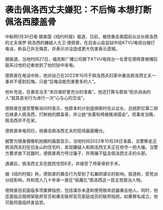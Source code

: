 # 袭击佩洛西丈夫嫌犯：不后悔 本想打断佩洛西膝盖骨

中新网1月30日电
据美国《纽约时报》报道，日前，被控袭击美国前众议长佩洛西的丈夫保罗·佩洛西的嫌疑人大卫·德佩普，在旧金山县监狱中给KTVU电视台拨打电话，称自己并无悔意，并表示对没造成更大伤害表示遗憾。

据报道，当地时间27日，福克斯广播公司旗下KTVU电视台一名曾在德佩普被捕后联系过他的记者收到了他的狱中来电。

德佩普在电话中称，他对自己在2022年10月于佩洛西夫妇家中袭击佩洛西丈夫一事并不感到后悔，只是“后悔没能伤害更多的人”。

他补充说，在袭击当天“本应做好更充分的准备”。他还打算与那些“扼杀自由的人”就其恶劣行为进行一次“心与心的交谈”。

德佩普在接受警察询问时表示，他原本的计划是绑架时任众议长、总统职位第二顺位继承人佩洛西，打断她的膝盖骨，并让她“坐着轮椅被推进国会”。但事发当晚，佩洛西并不在家。

德佩普来电同日，他袭击佩洛西丈夫的现场画面曝光。

据警方随身摄像机拍摄的画面显示，当地时间2022年10月28日凌晨，当警察走近佩洛西夫妇在旧金山的住宅时，发现嫌疑人和佩洛西丈夫正在抢夺一把大锤。当警方要求放下武器时，德佩普用力夺过锤子，并用锤子猛击佩洛西丈夫的头部。

遇袭后，佩洛西丈夫在医院住院6天，并接受了颅骨骨折手术。

据《纽约时报》称，德佩普的袭击行为受到了右翼阴谋论的影响。报道称，受党派分歧影响，共和党人几十年来一直在“妖魔化”佩洛西这一民主党政治人物。

德佩普目前面临多项重罪指控，包括谋杀未遂和使用致命武器袭击他人。同时，他还面临企图绑架联邦官员和袭击联邦官员家庭成员的联邦指控。如果罪名成立，他可能将面临终身监禁。

